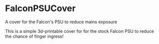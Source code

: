 # FalconPSUCover
A cover for the Falcon's PSU to reduce mains exposure

This is a simple 3d-printable cover for for the stock Falcon PSU to reduce the chance of finger ingress!
